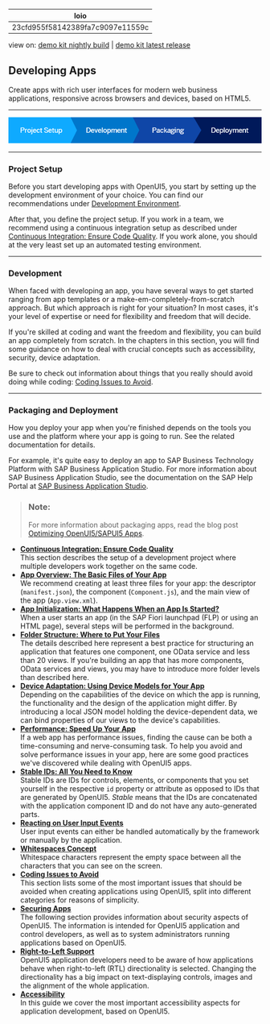 <!-- loio23cfd955f58142389fa7c9097e11559c -->

| loio |
| -----|
| 23cfd955f58142389fa7c9097e11559c |

<div id="loio">

view on: [demo kit nightly build](https://sdk.openui5.org/nightly/#/topic/23cfd955f58142389fa7c9097e11559c) | [demo kit latest release](https://sdk.openui5.org/topic/23cfd955f58142389fa7c9097e11559c)</div>

## Developing Apps

Create apps with rich user interfaces for modern web business applications, responsive across browsers and devices, based on HTML5.

***

![](images/loio71f8bf5edae54fad91ea855da95f2f97_LowRes.png)

***

<a name="loio23cfd955f58142389fa7c9097e11559c__section_ovf_25f_qbb"/>

### Project Setup

Before you start developing apps with OpenUI5, you start by setting up the development environment of your choice. You can find our recommendations under [Development Environment](Development_Environment_7bb04e0.md).

After that, you define the project setup. If you work in a team, we recommend using a continuous integration setup as described under [Continuous Integration: Ensure Code Quality](Continuous_Integration_Ensure_Code_Quality_fe7a158.md). If you work alone, you should at the very least set up an automated testing environment.

***

<a name="loio23cfd955f58142389fa7c9097e11559c__section_znq_f5f_qbb"/>

### Development

When faced with developing an app, you have several ways to get started ranging from app templates or a make-em-completely-from-scratch approach. But which approach is right for your situation? In most cases, it's your level of expertise or need for flexibility and freedom that will decide.

If you're skilled at coding and want the freedom and flexibility, you can build an app completely from scratch. In the chapters in this section, you will find some guidance on how to deal with crucial concepts such as accessibility, security, device adaptation.

Be sure to check out information about things that you really should avoid doing while coding: [Coding Issues to Avoid](Coding_Issues_to_Avoid_3877872.md).

***

<a name="loio23cfd955f58142389fa7c9097e11559c__section_vp3_n5f_qbb"/>

### Packaging and Deployment

How you deploy your app when you're finished depends on the tools you use and the platform where your app is going to run. See the related documentation for details.

For example, it's quite easy to deploy an app to SAP Business Technology Platform with SAP Business Application Studio. For more information about SAP Business Application Studio, see the documentation on the SAP Help Portal at [SAP Business Application Studio](https://help.sap.com/viewer/product/SAP%20Business%20Application%20Studio/Cloud/en-US).

> ### Note:  
> For more information about packaging apps, read the blog post [Optimizing OpenUI5/SAPUI5 Apps](https://blogs.sap.com/2015/02/18/optimizing-openui5-apps/).

-   **[Continuous Integration: Ensure Code Quality](Continuous_Integration_Ensure_Code_Quality_fe7a158.md "This section describes the setup of a development project where multiple developers
		work together on the same code.")**  
This section describes the setup of a development project where multiple developers work together on the same code.
-   **[App Overview: The Basic Files of Your App](App_Overview_The_Basic_Files_of_Your_App_28b59ca.md "We recommend creating at least three files for your app: the descriptor
			(manifest.json), the component (Component.js),
		and the main view of the app (App.view.xml).")**  
We recommend creating at least three files for your app: the descriptor \(`manifest.json`\), the component \(`Component.js`\), and the main view of the app \(`App.view.xml`\).
-   **[App Initialization: What Happens When an App Is Started?](App_Initialization_What_Happens_When_an_App_Is_Started_d2f5869.md "When a user starts an app (in the SAP Fiori launchpad (FLP) or using an HTML page),
		several steps will be performed in the background.")**  
When a user starts an app \(in the SAP Fiori launchpad \(FLP\) or using an HTML page\), several steps will be performed in the background.
-   **[Folder Structure: Where to Put Your Files](Folder_Structure_Where_to_Put_Your_Files_003f755.md "The details described here represent a best practice for structuring an application
		that features one component, one OData service and less than 20 views. If you're building an
		app that has more components, OData services and views, you may have to introduce more
		folder levels than described here.")**  
The details described here represent a best practice for structuring an application that features one component, one OData service and less than 20 views. If you're building an app that has more components, OData services and views, you may have to introduce more folder levels than described here.
-   **[Device Adaptation: Using Device Models for Your App](Device_Adaptation_Using_Device_Models_for_Your_App_8dbd35e.md "Depending on the capabilities of the device on which the app is running, the
		functionality and the design of the application might differ. By introducing a local JSON
		model holding the device-dependent data, we can bind properties of our views to the device's
		capabilities.")**  
Depending on the capabilities of the device on which the app is running, the functionality and the design of the application might differ. By introducing a local JSON model holding the device-dependent data, we can bind properties of our views to the device's capabilities.
-   **[Performance: Speed Up Your App](Performance_Speed_Up_Your_App_408b40e.md "If a web app has performance issues, finding the cause can be both a time-consuming
		and nerve-consuming task. To help you avoid and solve performance issues in your app, here
		are some good practices we've discovered while dealing with OpenUI5 apps. ")**  
If a web app has performance issues, finding the cause can be both a time-consuming and nerve-consuming task. To help you avoid and solve performance issues in your app, here are some good practices we've discovered while dealing with OpenUI5 apps.
-   **[Stable IDs: All You Need to Know](Stable_IDs_All_You_Need_to_Know_f51dbb7.md "Stable IDs are IDs for controls, elements, or components that you set yourself in the
		respective id property or attribute as opposed to IDs that are generated by
			OpenUI5. Stable means
		that the IDs are concatenated with the application component ID and do not have any
		auto-generated parts.")**  
Stable IDs are IDs for controls, elements, or components that you set yourself in the respective `id` property or attribute as opposed to IDs that are generated by OpenUI5. *Stable* means that the IDs are concatenated with the application component ID and do not have any auto-generated parts.
-   **[Reacting on User Input Events](Reacting_on_User_Input_Events_c75861e.md "User input events can either be handled automatically by the framework or manually by the application.")**  
User input events can either be handled automatically by the framework or manually by the application.
-   **[Whitespaces Concept](Whitespaces_Concept_37deb0b.md "Whitespace characters represent the empty space between all the characters that you can
		see on the screen.")**  
Whitespace characters represent the empty space between all the characters that you can see on the screen.
-   **[Coding Issues to Avoid](Coding_Issues_to_Avoid_3877872.md "This section lists some of the most important issues that should be avoided when
		creating applications using OpenUI5, split into different categories for reasons of
		simplicity.")**  
This section lists some of the most important issues that should be avoided when creating applications using OpenUI5, split into different categories for reasons of simplicity.
-   **[Securing Apps](Securing_Apps_91f3d87.md "The following section provides information about security aspects of OpenUI5. The information is
        intended for OpenUI5 application
        and control developers, as well as to system administrators running applications based on
            OpenUI5.")**  
The following section provides information about security aspects of OpenUI5. The information is intended for OpenUI5 application and control developers, as well as to system administrators running applications based on OpenUI5.
-   **[Right-to-Left Support](Right_to_Left_Support_8d7b286.md "OpenUI5 application
		developers need to be aware of how applications behave when right-to-left (RTL)
		directionality is selected. Changing the directionality has a big impact on text-displaying
		controls, images and the alignment of the whole application.")**  
OpenUI5 application developers need to be aware of how applications behave when right-to-left \(RTL\) directionality is selected. Changing the directionality has a big impact on text-displaying controls, images and the alignment of the whole application.
-   **[Accessibility](Accessibility_03b914b.md "In this guide we cover the most important accessibility aspects for application
		development, based on OpenUI5.")**  
In this guide we cover the most important accessibility aspects for application development, based on OpenUI5.

